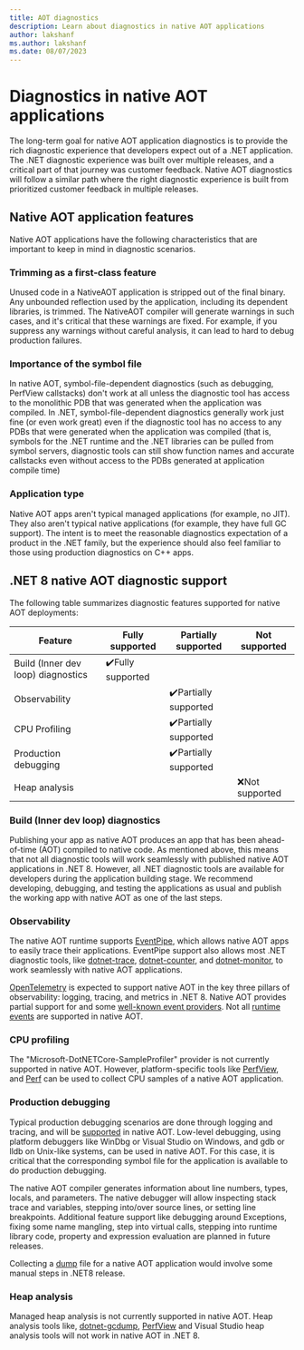 ```yaml
---
title: AOT diagnostics
description: Learn about diagnostics in native AOT applications
author: lakshanf
ms.author: lakshanf
ms.date: 08/07/2023
---
```

# Diagnostics in native AOT applications

The long-term goal for native AOT application diagnostics is to provide the rich diagnostic experience that developers expect out of a .NET application. The .NET diagnostic experience was built over multiple releases, and a critical part of that journey was customer feedback. Native AOT diagnostics will follow a similar path where the right diagnostic experience is built from prioritized customer feedback in multiple releases.

## Native AOT application features

Native AOT applications have the following characteristics that are important to keep in mind in diagnostic scenarios.

### Trimming as a first-class feature

Unused code in a NativeAOT application is stripped out of the final binary. Any unbounded reflection used by the application, including its dependent libraries, is trimmed. The NativeAOT compiler will generate warnings in such cases, and it's critical that these warnings are fixed. For example, if you suppress any warnings without careful analysis, it can lead to hard to debug production failures.

### Importance of the symbol file

In native AOT, symbol-file-dependent diagnostics (such as debugging, PerfView callstacks) don't work at all unless the diagnostic tool has access to the monolithic PDB that was generated when the application was compiled. In .NET, symbol-file-dependent diagnostics generally work just fine (or even work great) even if the diagnostic tool has no access to any PDBs that were generated when the application was compiled (that is, symbols for the .NET runtime and the .NET libraries can be pulled from symbol servers, diagnostic tools can still show function names and accurate callstacks even without access to the PDBs generated at application compile time)

### Application type

Native AOT apps aren't typical managed applications (for example, no JIT). They also aren't typical native applications (for example, they have full GC support). The intent is to meet the reasonable diagnostics expectation of a product in the .NET family, but the experience should also feel familiar to those using production diagnostics on C++ apps.

## .NET 8 native AOT diagnostic support

The following table summarizes diagnostic features supported for native AOT deployments:

| Feature | Fully supported | Partially supported | Not supported |
| - | - | - | - |
| Build (Inner dev loop) diagnostics | <span aria-hidden="true">✔️</span><span class="visually-hidden">Fully supported</span> | | |
| Observability | | <span aria-hidden="true">✔️</span><span class="visually-hidden">Partially supported</span> | |
| CPU Profiling | | <span aria-hidden="true">✔️</span><span class="visually-hidden">Partially supported</span> | |
| Production debugging | | <span aria-hidden="true">✔️</span><span class="visually-hidden">Partially supported</span> | |
| Heap analysis | | | <span aria-hidden="true">❌</span><span class="visually-hidden">Not supported</span> |

### Build (Inner dev loop) diagnostics

Publishing your app as native AOT produces an app that has been ahead-of-time (AOT) compiled to native code. As mentioned above, this means that not all diagnostic tools will work seamlessly with published native AOT applications in .NET 8. However, all .NET diagnostic tools are available for developers during the application building stage. We recommend developing, debugging, and testing the applications as usual and publish the working app with native AOT as one of the last steps.

### Observability

The native AOT runtime supports [EventPipe](../../diagnostics/eventpipe.md), which allows native AOT apps to easily trace their applications. EventPipe support also allows most .NET diagnostic tools, like [dotnet-trace](../../diagnostics/dotnet-trace.md), [dotnet-counter](../../diagnostics/dotnet-counters.md), and [dotnet-monitor](../../diagnostics/dotnet-monitor.md), to work seamlessly with native AOT applications.

[OpenTelemetry](../../diagnostics/observability-with-otel.md) is expected to support native AOT in the key three pillars of observability: logging, tracing, and metrics in .NET 8. Native AOT provides partial support for and some [well-known event providers](../../diagnostics/well-known-event-providers.md). Not all [runtime events](../../../fundamentals/diagnostics/runtime-events.md) are supported in native AOT.

### CPU profiling

The "Microsoft-DotNETCore-SampleProfiler" provider is not currently supported in native AOT. However, platform-specific tools like [PerfView](https://github.com/microsoft/perfview), and [Perf](https://perf.wiki.kernel.org/index.php/Main_Page) can be used to collect CPU samples of a native AOT application.

### Production debugging

Typical production debugging scenarios are done through logging and tracing, and will be [supported](#observability) in native AOT. Low-level debugging, using platform debuggers like WinDbg or Visual Studio on Windows, and gdb or lldb on Unix-like systems, can be used in native AOT. For this case, it is critical that the corresponding symbol file for the application is available to do production debugging.

The native AOT compiler generates information about line numbers, types, locals, and parameters. The native debugger will allow inspecting stack trace and variables, stepping into/over source lines, or setting line breakpoints. Additional feature support like debugging around Exceptions, fixing some name mangling, step into virtual calls, stepping into runtime library code, property and expression evaluation are planned in future releases.

Collecting a [dump](../../diagnostics/dumps.md) file for a native AOT application would involve some manual steps in .NET8 release.

### Heap analysis

Managed heap analysis is not currently supported in native AOT. Heap analysis tools like, [dotnet-gcdump](../../diagnostics/dotnet-gcdump.md), [PerfView](https://github.com/microsoft/perfview) and Visual Studio heap analysis tools will not work in native AOT in .NET 8.
